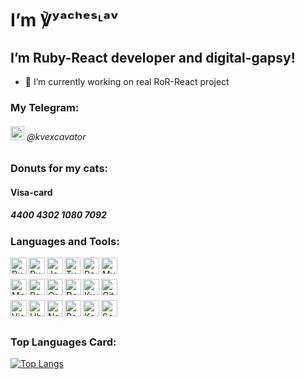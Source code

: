 <h1> I’m ℣ʸᵃᶜʰᵉˢᶫᵃᵛ </h1>


## I’m Ruby-React developer and digital-gapsy!
- 🔭 I’m currently working on real RoR-React project
### My Telegram: 
<h6><img src="https://cdn.svgporn.com/logos/telegram.svg" width="22px" /> @kvexcavator</h6>

### Donuts for my cats:
<h4>Visa-card</h4>
<h5>4400 4302 1080 7092</h4>

### Languages and Tools:

[<img align="left" alt="Ruby" width="26px" src="https://cdn.svgporn.com/logos/ruby.svg" />](https://www.ruby-lang.org/en/)
[<img align="left" alt="Ruby on Rails" width="26px" src="https://cdn.svgporn.com/logos/rails.svg" />](https://rubyonrails.org/)
[<img align="left" alt="JavaScript" width="26px" src="https://cdn.svgporn.com/logos/javascript.svg" />](https://developer.mozilla.org/en-US/docs/Web/JavaScript)
[<img align="left" alt="TypeScript" width="26px" src="https://cdn.svgporn.com/logos/typescript-icon.svg" />](https://www.typescriptlang.org/)
[<img align="left" alt="React" width="26px" src="https://cdn.svgporn.com/logos/react.svg" />](https://reactjs.org/)
[<img align="left" alt="MySQL" width="26px" src="https://cdn.svgporn.com/logos/mysql.svg" />](https://dev.mysql.com/)
<br/>
<br/>
[<img align="left" alt="MongoDB" width="26px" src="https://cdn.svgporn.com/logos/mongodb-icon.svg" />](https://www.mongodb.com/)
[<img align="left" alt="PostgeSQL" width="26px" src="https://cdn.svgporn.com/logos/postgresql.svg" />](https://www.postgresql.org/)
[<img align="left" alt="GraphQL" width="26px" src="https://cdn.svgporn.com/logos/graphql.svg" />](https://graphql.org/)
[<img align="left" alt="Docker" width="26px" src="https://cdn.svgporn.com/logos/docker-icon.svg" />](https://www.docker.com/)
[<img align="left" alt="Kubernetes" width="26px" src="https://cdn.svgporn.com/logos/kubernetes.svg" />](https://kubernetes.io/)
[<img align="left" alt="Git" width="26px" src="https://cdn.svgporn.com/logos/git-icon.svg" />](https://git-scm.com/)
<br/>
<br/>
[<img align="left" alt="Visual Studio Code" width="26px" src="https://cdn.svgporn.com/logos/visual-studio-code.svg" />](https://code.visualstudio.com/)
[<img align="left" alt="Ubuntu" width="26px" src="https://cdn.svgporn.com/logos/ubuntu.svg" />](https://ubuntu.com/)
[<img align="left" alt="Nats" width="26px" src="https://cdn.svgporn.com/logos/nats-icon.svg" />](https://nats.io/)
[<img align="left" alt="RabbitMQ" width="26px" src="https://cdn.svgporn.com/logos/rabbitmq-icon.svg" />](https://www.rabbitmq.com/)
[<img align="left" alt="Kafka" width="26px" src="https://cdn.svgporn.com/logos/kafka.svg" />](https://kafka.apache.org/)
[<img align="left" alt="Scala" width="26px" src="https://cdn.svgporn.com/logos/scala.svg" />](https://www.scala-lang.org/)
<br/>
<br/>

### Top Languages Card:

[![Top Langs](https://github-readme-stats.vercel.app/api/top-langs/?username=KVexcavator&layout=compact)](https://github.com/anuraghazra/github-readme-stats)
